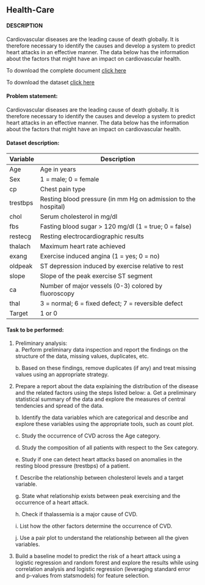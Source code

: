 ## Health-Care
 
#### DESCRIPTION

Cardiovascular diseases are the leading cause of death globally. It is therefore necessary to identify the causes and develop a system to predict heart attacks in an effective manner. The data below has the information about the factors that might have an impact on cardiovascular health. 

To download the complete document [click here](https://github.com/rajeevvhanhuve/Health-Care/blob/main/1645792390_cep1_dataset.xlsx)

To download the dataset [click here](https://github.com/rajeevvhanhuve/Health-Care/blob/main/1645792364_cep1_machinelearning.docx)

#### Problem statement:

Cardiovascular diseases are the leading cause of death globally. It is therefore necessary to identify the causes and develop a system to predict heart attacks in an effective manner. The data below has the information about the factors that might have an impact on cardiovascular health.

#### Dataset description:

|Variable|Description|
| --- |---- |
|Age|Age in years|
|Sex|1 = male; 0 = female|
|cp|Chest pain type|
|trestbps|Resting blood pressure (in mm Hg on admission to the hospital)|
|chol|Serum cholesterol in mg/dl|
|fbs|Fasting blood sugar > 120 mg/dl (1 = true; 0 = false)|
|restecg|Resting electrocardiographic results|
|thalach|Maximum heart rate achieved|
|exang|Exercise induced angina (1 = yes; 0 = no)|
|oldpeak|ST depression induced by exercise relative to rest|
|slope|Slope of the peak exercise ST segment|
|ca|Number of major vessels (0-3) colored by fluoroscopy|
|thal|3 = normal; 6 = fixed defect; 7 = reversible defect|
|Target|1 or 0|
  
  #### Task to be performed:
  
 1. Preliminary analysis:<br>
    a. Perform preliminary data inspection and report the findings on the structure of the data, missing values, duplicates, etc.
    
    b. Based on these findings, remove duplicates (if any) and treat missing values using an appropriate strategy.

2. Prepare a report about the data explaining the distribution of the disease and the related factors using the steps listed below:
   a. Get a preliminary statistical summary of the data and explore the measures of central tendencies and spread of the data.
   
   b. Identify the data variables which are categorical and describe and explore these variables using the appropriate tools, such as count plot.
   
   c. Study the occurrence of CVD across the Age category.
   
   d. Study the composition of all patients with respect to the Sex category.
   
   e. Study if one can detect heart attacks based on anomalies in the resting blood pressure (trestbps) of a patient.
   
   f. Describe the relationship between cholesterol levels and a target variable.
   
   g. State what relationship exists between peak exercising and the occurrence of a heart attack.
   
   h. Check if thalassemia is a major cause of CVD.
   
   i. List how the other factors determine the occurrence of CVD.
   
   j. Use a pair plot to understand the relationship between all the given variables.
   
3. Build a baseline model to predict the risk of a heart attack using a logistic regression and random forest and explore the results while using correlation analysis and logistic regression (leveraging standard error and p-values from statsmodels) for feature selection.
